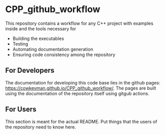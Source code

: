 # CPP_github_workflow

This repository contains a workflow for any C++ project with examples inside and the tools necessary for
* Building the executables
* Testing
* Automating documentation generation
* Ensuring code consistency among the repository

## For Developers

The documentation for developing this code base lies in the github pages: <https://cowkeyman.github.io/CPP_github_workflow/>. The pages are built using the documentation of the repository itself using gitgub actions.

## For Users

This section is meant for the actual README. Put things that the users of the repository need to know here.
